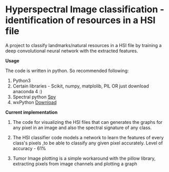 # Hyperspectral Image classification - identification of resources in a HSI file 

A project to classify landmarks/natural resources in a HSI file by training a deep convolutional neural network with the extracted features.

**Usage**

The code is written in python. So recommended following:
1. Python3
2. Certain libraries - Scikit, numpy, matplolib, PIL OR just download anaconda 4 :)
3. Spectral python [Spy](http://www.spectralpython.net/installation.html)
4. wxPython [Download](https://wxpython.org/)

**Current implementation**

1. The code for visualizing the HSI files that can generates the graphs for any pixel in an image and also the spectral signature of any class.

2. The HSI classifier code models a network to learn the features of every class's pixels ,to be able to classify any given pixel accurately. Level of accuracy - 61%

3. Tumor Image plotting is a simple workaround with the pillow library, extracting pixels from image channels and plotting a graph


